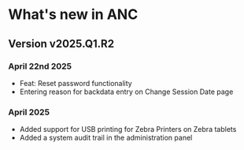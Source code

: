 # What's new in ANC

## Version v2025.Q1.R2

### April 22nd 2025
* Feat: Reset password functionality 
* Entering reason for backdata entry on Change Session Date page

### April 2025

- Added support for USB printing for Zebra Printers on Zebra tablets
- Added a system audit trail in the administration panel